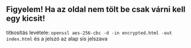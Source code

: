 ## Figyelem! Ha az oldal nem tölt be csak várni kell egy kicsit!
titkosítás levétele: 
```openssl aes-256-cbc -d -in encrypted.html -out index.html``` 
és a jelszó az alap sis jelszava
